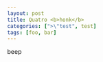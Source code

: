 ```yaml
---
layout: post
title: Quatro <b>honk</b>
categories: [">\"test", test]
tags: [foo, bar]
---
```


beep
